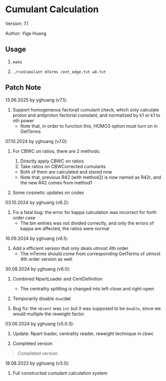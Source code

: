# Cumulant Calculation

Version: 7.1

Author: Yige Huang

## Usage

1. `make`

2. `./runCumulant mTerms cent_edge.txt w8.txt`

## Patch Note

13.06.2025 by yghuang (v7.1):

1. Support homogeneous factorail cumulant check, which only calculate proton and antiproton factorial cumulant, and normalized by k1 or k1 to nth power
    * Note that, in order to function this, HOMO3 option must turn on in GetTerms

07.10.2024 by yghuang (v7.0):

1. For CBWC on ratios, there are 2 methods:
    1. Directly apply CBWC on ratios
    2. Take ratios on CBWCorrected cumulants

    * Both of them are calculated and stored now
    * Note that, previous R42 (with method2) is now named as R42r, and the new R42 comes from method1

2. Some cosmetic updates on codes

03.10.2024 by yghuang (v6.2):

1. Fix a fatal bug: the error for kappa calculation was incorrect for forth order case
    * The bin entries was not divided correctly, and only the errors of kappa are affected, the ratios were normal

16.09.2024 by yghuang (v6.1):

1. Add a efficient version that only deals utmost 4th order
    * The mTerms should come from corresponding GetTerms of utmost 4th order version as well

30.08.2024 by yghuang (v6.0):

1. Combined NpartLoader and CentDefinition
    * The centrality splitting is changed into left-close and right-open

2. Temporarily disable `duoCBWC`

3. Bug fix: the `nEvent` was `int` but it was supposed to be `double`, since we would multiple the reweight factor

03.06.2024 by yghuang (v5.0.3):

1. Update: Npart loader, centrality reader, reweight technique in cbwc

2. Completed version

> Completed version

18.08.2023 by yghuang (v3.0):

1. Full constructed cumulant calculation system
